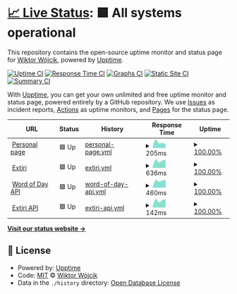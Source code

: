 # [📈 Live Status](https://wiktorwojcik112.github.io/WWUpptime): <!--live status--> **🟩 All systems operational**

This repository contains the open-source uptime monitor and status page for [Wiktor Wójcik](wiktor.thedev.id), powered by [Upptime](https://github.com/upptime/upptime).

[![Uptime CI](https://github.com/koj-co/upptime/workflows/Uptime%20CI/badge.svg)](https://github.com/koj-co/upptime/actions?query=workflow%3A%22Uptime+CI%22)
[![Response Time CI](https://github.com/koj-co/upptime/workflows/Response%20Time%20CI/badge.svg)](https://github.com/koj-co/upptime/actions?query=workflow%3A%22Response+Time+CI%22)
[![Graphs CI](https://github.com/koj-co/upptime/workflows/Graphs%20CI/badge.svg)](https://github.com/koj-co/upptime/actions?query=workflow%3A%22Graphs+CI%22)
[![Static Site CI](https://github.com/koj-co/upptime/workflows/Static%20Site%20CI/badge.svg)](https://github.com/koj-co/upptime/actions?query=workflow%3A%22Static+Site+CI%22)
[![Summary CI](https://github.com/koj-co/upptime/workflows/Summary%20CI/badge.svg)](https://github.com/koj-co/upptime/actions?query=workflow%3A%22Summary+CI%22)

With [Upptime](https://upptime.js.org), you can get your own unlimited and free uptime monitor and status page, powered entirely by a GitHub repository. We use [Issues](https://github.com/wiktorwojcik112/WWUpptime/issues) as incident reports, [Actions](https://github.com/wiktorwojcik112/WWUpptime/actions) as uptime monitors, and [Pages](https://wiktorwojcik112.github.io/WWUpptime) for the status page.

<!--start: status pages-->
<!-- This summary is generated by Upptime (https://github.com/upptime/upptime) -->
<!-- Do not edit this manually, your changes will be overwritten -->
<!-- prettier-ignore -->
| URL | Status | History | Response Time | Uptime |
| --- | ------ | ------- | ------------- | ------ |
| <img alt="" src="https://icons.duckduckgo.com/ip3/wiktor.thedev.id.ico" height="13"> [Personal page](https://wiktor.thedev.id) | 🟩 Up | [personal-page.yml](https://github.com/wiktorwojcik112/WWUpptime/commits/HEAD/history/personal-page.yml) | <details><summary><img alt="Response time graph" src="./graphs/personal-page/response-time-week.png" height="20"> 205ms</summary><br><a href="https://wiktorwojcik112.github.io/WWUpptime/history/personal-page"><img alt="Response time 205" src="https://img.shields.io/endpoint?url=https%3A%2F%2Fraw.githubusercontent.com%2Fwiktorwojcik112%2FWWUpptime%2FHEAD%2Fapi%2Fpersonal-page%2Fresponse-time.json"></a><br><a href="https://wiktorwojcik112.github.io/WWUpptime/history/personal-page"><img alt="24-hour response time 158" src="https://img.shields.io/endpoint?url=https%3A%2F%2Fraw.githubusercontent.com%2Fwiktorwojcik112%2FWWUpptime%2FHEAD%2Fapi%2Fpersonal-page%2Fresponse-time-day.json"></a><br><a href="https://wiktorwojcik112.github.io/WWUpptime/history/personal-page"><img alt="7-day response time 205" src="https://img.shields.io/endpoint?url=https%3A%2F%2Fraw.githubusercontent.com%2Fwiktorwojcik112%2FWWUpptime%2FHEAD%2Fapi%2Fpersonal-page%2Fresponse-time-week.json"></a><br><a href="https://wiktorwojcik112.github.io/WWUpptime/history/personal-page"><img alt="30-day response time 205" src="https://img.shields.io/endpoint?url=https%3A%2F%2Fraw.githubusercontent.com%2Fwiktorwojcik112%2FWWUpptime%2FHEAD%2Fapi%2Fpersonal-page%2Fresponse-time-month.json"></a><br><a href="https://wiktorwojcik112.github.io/WWUpptime/history/personal-page"><img alt="1-year response time 205" src="https://img.shields.io/endpoint?url=https%3A%2F%2Fraw.githubusercontent.com%2Fwiktorwojcik112%2FWWUpptime%2FHEAD%2Fapi%2Fpersonal-page%2Fresponse-time-year.json"></a></details> | <details><summary><a href="https://wiktorwojcik112.github.io/WWUpptime/history/personal-page">100.00%</a></summary><a href="https://wiktorwojcik112.github.io/WWUpptime/history/personal-page"><img alt="All-time uptime 100.00%" src="https://img.shields.io/endpoint?url=https%3A%2F%2Fraw.githubusercontent.com%2Fwiktorwojcik112%2FWWUpptime%2FHEAD%2Fapi%2Fpersonal-page%2Fuptime.json"></a><br><a href="https://wiktorwojcik112.github.io/WWUpptime/history/personal-page"><img alt="24-hour uptime 100.00%" src="https://img.shields.io/endpoint?url=https%3A%2F%2Fraw.githubusercontent.com%2Fwiktorwojcik112%2FWWUpptime%2FHEAD%2Fapi%2Fpersonal-page%2Fuptime-day.json"></a><br><a href="https://wiktorwojcik112.github.io/WWUpptime/history/personal-page"><img alt="7-day uptime 100.00%" src="https://img.shields.io/endpoint?url=https%3A%2F%2Fraw.githubusercontent.com%2Fwiktorwojcik112%2FWWUpptime%2FHEAD%2Fapi%2Fpersonal-page%2Fuptime-week.json"></a><br><a href="https://wiktorwojcik112.github.io/WWUpptime/history/personal-page"><img alt="30-day uptime 100.00%" src="https://img.shields.io/endpoint?url=https%3A%2F%2Fraw.githubusercontent.com%2Fwiktorwojcik112%2FWWUpptime%2FHEAD%2Fapi%2Fpersonal-page%2Fuptime-month.json"></a><br><a href="https://wiktorwojcik112.github.io/WWUpptime/history/personal-page"><img alt="1-year uptime 100.00%" src="https://img.shields.io/endpoint?url=https%3A%2F%2Fraw.githubusercontent.com%2Fwiktorwojcik112%2FWWUpptime%2FHEAD%2Fapi%2Fpersonal-page%2Fuptime-year.json"></a></details>
| <img alt="" src="https://icons.duckduckgo.com/ip3/extiri.com.ico" height="13"> [Extiri](https://extiri.com) | 🟩 Up | [extiri.yml](https://github.com/wiktorwojcik112/WWUpptime/commits/HEAD/history/extiri.yml) | <details><summary><img alt="Response time graph" src="./graphs/extiri/response-time-week.png" height="20"> 636ms</summary><br><a href="https://wiktorwojcik112.github.io/WWUpptime/history/extiri"><img alt="Response time 636" src="https://img.shields.io/endpoint?url=https%3A%2F%2Fraw.githubusercontent.com%2Fwiktorwojcik112%2FWWUpptime%2FHEAD%2Fapi%2Fextiri%2Fresponse-time.json"></a><br><a href="https://wiktorwojcik112.github.io/WWUpptime/history/extiri"><img alt="24-hour response time 524" src="https://img.shields.io/endpoint?url=https%3A%2F%2Fraw.githubusercontent.com%2Fwiktorwojcik112%2FWWUpptime%2FHEAD%2Fapi%2Fextiri%2Fresponse-time-day.json"></a><br><a href="https://wiktorwojcik112.github.io/WWUpptime/history/extiri"><img alt="7-day response time 636" src="https://img.shields.io/endpoint?url=https%3A%2F%2Fraw.githubusercontent.com%2Fwiktorwojcik112%2FWWUpptime%2FHEAD%2Fapi%2Fextiri%2Fresponse-time-week.json"></a><br><a href="https://wiktorwojcik112.github.io/WWUpptime/history/extiri"><img alt="30-day response time 636" src="https://img.shields.io/endpoint?url=https%3A%2F%2Fraw.githubusercontent.com%2Fwiktorwojcik112%2FWWUpptime%2FHEAD%2Fapi%2Fextiri%2Fresponse-time-month.json"></a><br><a href="https://wiktorwojcik112.github.io/WWUpptime/history/extiri"><img alt="1-year response time 636" src="https://img.shields.io/endpoint?url=https%3A%2F%2Fraw.githubusercontent.com%2Fwiktorwojcik112%2FWWUpptime%2FHEAD%2Fapi%2Fextiri%2Fresponse-time-year.json"></a></details> | <details><summary><a href="https://wiktorwojcik112.github.io/WWUpptime/history/extiri">100.00%</a></summary><a href="https://wiktorwojcik112.github.io/WWUpptime/history/extiri"><img alt="All-time uptime 100.00%" src="https://img.shields.io/endpoint?url=https%3A%2F%2Fraw.githubusercontent.com%2Fwiktorwojcik112%2FWWUpptime%2FHEAD%2Fapi%2Fextiri%2Fuptime.json"></a><br><a href="https://wiktorwojcik112.github.io/WWUpptime/history/extiri"><img alt="24-hour uptime 100.00%" src="https://img.shields.io/endpoint?url=https%3A%2F%2Fraw.githubusercontent.com%2Fwiktorwojcik112%2FWWUpptime%2FHEAD%2Fapi%2Fextiri%2Fuptime-day.json"></a><br><a href="https://wiktorwojcik112.github.io/WWUpptime/history/extiri"><img alt="7-day uptime 100.00%" src="https://img.shields.io/endpoint?url=https%3A%2F%2Fraw.githubusercontent.com%2Fwiktorwojcik112%2FWWUpptime%2FHEAD%2Fapi%2Fextiri%2Fuptime-week.json"></a><br><a href="https://wiktorwojcik112.github.io/WWUpptime/history/extiri"><img alt="30-day uptime 100.00%" src="https://img.shields.io/endpoint?url=https%3A%2F%2Fraw.githubusercontent.com%2Fwiktorwojcik112%2FWWUpptime%2FHEAD%2Fapi%2Fextiri%2Fuptime-month.json"></a><br><a href="https://wiktorwojcik112.github.io/WWUpptime/history/extiri"><img alt="1-year uptime 100.00%" src="https://img.shields.io/endpoint?url=https%3A%2F%2Fraw.githubusercontent.com%2Fwiktorwojcik112%2FWWUpptime%2FHEAD%2Fapi%2Fextiri%2Fuptime-year.json"></a></details>
| <img alt="" src="https://icons.duckduckgo.com/ip3/wiktorwojcik.eu.pythonanywhere.com.ico" height="13"> [Word of Day API](https://wiktorwojcik.eu.pythonanywhere.com/word-of-day) | 🟩 Up | [word-of-day-api.yml](https://github.com/wiktorwojcik112/WWUpptime/commits/HEAD/history/word-of-day-api.yml) | <details><summary><img alt="Response time graph" src="./graphs/word-of-day-api/response-time-week.png" height="20"> 460ms</summary><br><a href="https://wiktorwojcik112.github.io/WWUpptime/history/word-of-day-api"><img alt="Response time 460" src="https://img.shields.io/endpoint?url=https%3A%2F%2Fraw.githubusercontent.com%2Fwiktorwojcik112%2FWWUpptime%2FHEAD%2Fapi%2Fword-of-day-api%2Fresponse-time.json"></a><br><a href="https://wiktorwojcik112.github.io/WWUpptime/history/word-of-day-api"><img alt="24-hour response time 362" src="https://img.shields.io/endpoint?url=https%3A%2F%2Fraw.githubusercontent.com%2Fwiktorwojcik112%2FWWUpptime%2FHEAD%2Fapi%2Fword-of-day-api%2Fresponse-time-day.json"></a><br><a href="https://wiktorwojcik112.github.io/WWUpptime/history/word-of-day-api"><img alt="7-day response time 460" src="https://img.shields.io/endpoint?url=https%3A%2F%2Fraw.githubusercontent.com%2Fwiktorwojcik112%2FWWUpptime%2FHEAD%2Fapi%2Fword-of-day-api%2Fresponse-time-week.json"></a><br><a href="https://wiktorwojcik112.github.io/WWUpptime/history/word-of-day-api"><img alt="30-day response time 460" src="https://img.shields.io/endpoint?url=https%3A%2F%2Fraw.githubusercontent.com%2Fwiktorwojcik112%2FWWUpptime%2FHEAD%2Fapi%2Fword-of-day-api%2Fresponse-time-month.json"></a><br><a href="https://wiktorwojcik112.github.io/WWUpptime/history/word-of-day-api"><img alt="1-year response time 460" src="https://img.shields.io/endpoint?url=https%3A%2F%2Fraw.githubusercontent.com%2Fwiktorwojcik112%2FWWUpptime%2FHEAD%2Fapi%2Fword-of-day-api%2Fresponse-time-year.json"></a></details> | <details><summary><a href="https://wiktorwojcik112.github.io/WWUpptime/history/word-of-day-api">100.00%</a></summary><a href="https://wiktorwojcik112.github.io/WWUpptime/history/word-of-day-api"><img alt="All-time uptime 100.00%" src="https://img.shields.io/endpoint?url=https%3A%2F%2Fraw.githubusercontent.com%2Fwiktorwojcik112%2FWWUpptime%2FHEAD%2Fapi%2Fword-of-day-api%2Fuptime.json"></a><br><a href="https://wiktorwojcik112.github.io/WWUpptime/history/word-of-day-api"><img alt="24-hour uptime 100.00%" src="https://img.shields.io/endpoint?url=https%3A%2F%2Fraw.githubusercontent.com%2Fwiktorwojcik112%2FWWUpptime%2FHEAD%2Fapi%2Fword-of-day-api%2Fuptime-day.json"></a><br><a href="https://wiktorwojcik112.github.io/WWUpptime/history/word-of-day-api"><img alt="7-day uptime 100.00%" src="https://img.shields.io/endpoint?url=https%3A%2F%2Fraw.githubusercontent.com%2Fwiktorwojcik112%2FWWUpptime%2FHEAD%2Fapi%2Fword-of-day-api%2Fuptime-week.json"></a><br><a href="https://wiktorwojcik112.github.io/WWUpptime/history/word-of-day-api"><img alt="30-day uptime 100.00%" src="https://img.shields.io/endpoint?url=https%3A%2F%2Fraw.githubusercontent.com%2Fwiktorwojcik112%2FWWUpptime%2FHEAD%2Fapi%2Fword-of-day-api%2Fuptime-month.json"></a><br><a href="https://wiktorwojcik112.github.io/WWUpptime/history/word-of-day-api"><img alt="1-year uptime 100.00%" src="https://img.shields.io/endpoint?url=https%3A%2F%2Fraw.githubusercontent.com%2Fwiktorwojcik112%2FWWUpptime%2FHEAD%2Fapi%2Fword-of-day-api%2Fuptime-year.json"></a></details>
| <img alt="" src="https://icons.duckduckgo.com/ip3/extiri.com.ico" height="13"> [Extiri API](https://extiri.com/api/1/snippets) | 🟩 Up | [extiri-api.yml](https://github.com/wiktorwojcik112/WWUpptime/commits/HEAD/history/extiri-api.yml) | <details><summary><img alt="Response time graph" src="./graphs/extiri-api/response-time-week.png" height="20"> 142ms</summary><br><a href="https://wiktorwojcik112.github.io/WWUpptime/history/extiri-api"><img alt="Response time 142" src="https://img.shields.io/endpoint?url=https%3A%2F%2Fraw.githubusercontent.com%2Fwiktorwojcik112%2FWWUpptime%2FHEAD%2Fapi%2Fextiri-api%2Fresponse-time.json"></a><br><a href="https://wiktorwojcik112.github.io/WWUpptime/history/extiri-api"><img alt="24-hour response time 111" src="https://img.shields.io/endpoint?url=https%3A%2F%2Fraw.githubusercontent.com%2Fwiktorwojcik112%2FWWUpptime%2FHEAD%2Fapi%2Fextiri-api%2Fresponse-time-day.json"></a><br><a href="https://wiktorwojcik112.github.io/WWUpptime/history/extiri-api"><img alt="7-day response time 142" src="https://img.shields.io/endpoint?url=https%3A%2F%2Fraw.githubusercontent.com%2Fwiktorwojcik112%2FWWUpptime%2FHEAD%2Fapi%2Fextiri-api%2Fresponse-time-week.json"></a><br><a href="https://wiktorwojcik112.github.io/WWUpptime/history/extiri-api"><img alt="30-day response time 142" src="https://img.shields.io/endpoint?url=https%3A%2F%2Fraw.githubusercontent.com%2Fwiktorwojcik112%2FWWUpptime%2FHEAD%2Fapi%2Fextiri-api%2Fresponse-time-month.json"></a><br><a href="https://wiktorwojcik112.github.io/WWUpptime/history/extiri-api"><img alt="1-year response time 142" src="https://img.shields.io/endpoint?url=https%3A%2F%2Fraw.githubusercontent.com%2Fwiktorwojcik112%2FWWUpptime%2FHEAD%2Fapi%2Fextiri-api%2Fresponse-time-year.json"></a></details> | <details><summary><a href="https://wiktorwojcik112.github.io/WWUpptime/history/extiri-api">100.00%</a></summary><a href="https://wiktorwojcik112.github.io/WWUpptime/history/extiri-api"><img alt="All-time uptime 100.00%" src="https://img.shields.io/endpoint?url=https%3A%2F%2Fraw.githubusercontent.com%2Fwiktorwojcik112%2FWWUpptime%2FHEAD%2Fapi%2Fextiri-api%2Fuptime.json"></a><br><a href="https://wiktorwojcik112.github.io/WWUpptime/history/extiri-api"><img alt="24-hour uptime 100.00%" src="https://img.shields.io/endpoint?url=https%3A%2F%2Fraw.githubusercontent.com%2Fwiktorwojcik112%2FWWUpptime%2FHEAD%2Fapi%2Fextiri-api%2Fuptime-day.json"></a><br><a href="https://wiktorwojcik112.github.io/WWUpptime/history/extiri-api"><img alt="7-day uptime 100.00%" src="https://img.shields.io/endpoint?url=https%3A%2F%2Fraw.githubusercontent.com%2Fwiktorwojcik112%2FWWUpptime%2FHEAD%2Fapi%2Fextiri-api%2Fuptime-week.json"></a><br><a href="https://wiktorwojcik112.github.io/WWUpptime/history/extiri-api"><img alt="30-day uptime 100.00%" src="https://img.shields.io/endpoint?url=https%3A%2F%2Fraw.githubusercontent.com%2Fwiktorwojcik112%2FWWUpptime%2FHEAD%2Fapi%2Fextiri-api%2Fuptime-month.json"></a><br><a href="https://wiktorwojcik112.github.io/WWUpptime/history/extiri-api"><img alt="1-year uptime 100.00%" src="https://img.shields.io/endpoint?url=https%3A%2F%2Fraw.githubusercontent.com%2Fwiktorwojcik112%2FWWUpptime%2FHEAD%2Fapi%2Fextiri-api%2Fuptime-year.json"></a></details>

<!--end: status pages-->

[**Visit our status website →**](https://wiktorwojcik112.github.io/WWUpptime)

## 📄 License

- Powered by: [Upptime](https://github.com/upptime/upptime)
- Code: [MIT](./LICENSE) © [Wiktor Wójcik](wiktor.thedev.id)
- Data in the `./history` directory: [Open Database License](https://opendatacommons.org/licenses/odbl/1-0/)
